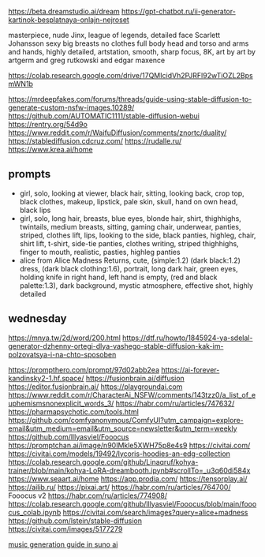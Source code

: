 https://beta.dreamstudio.ai/dream
https://gpt-chatbot.ru/ii-generator-kartinok-besplatnaya-onlajn-nejroset

masterpiece, nude Jinx, league of legends, detailed face
Scarlett Johansson sexy big breasts no clothes full body head and torso and arms and hands, highly detailed, artstation, smooth, sharp focus, 8K, art by art by artgerm and greg rutkowski and edgar maxence

https://colab.research.google.com/drive/17QMIcidVh2PJRFl92wTiOZL2BpsmWN1b

https://mrdeepfakes.com/forums/threads/guide-using-stable-diffusion-to-generate-custom-nsfw-images.10289/
https://github.com/AUTOMATIC1111/stable-diffusion-webui
https://rentry.org/54d9o
https://www.reddit.com/r/WaifuDiffusion/comments/znortc/duality/
https://stablediffusion.cdcruz.com/
https://rudalle.ru/
https://www.krea.ai/home

## prompts
- girl, solo, looking at viewer, black hair, sitting, looking back, crop top, black clothes, makeup, lipstick, pale skin, skull, hand on own head, black lips
- girl, solo, long hair, breasts, blue eyes, blonde hair, shirt, thighhighs, twintails, medium breasts, sitting, gaming chair, underwear, panties, striped, clothes lift, lips, looking to the side, black panties, highleg, chair, shirt lift, t-shirt, side-tie panties, clothes writing, striped thighhighs, finger to mouth, realistic, pasties, highleg panties
- alice from Alice Madness Returns, cute, (simple:1.2) (dark black:1.2) dress, (dark black clothing:1.6), portrait, long dark hair, green eyes, holding knife in right hand, left hand is empty, (red and black palette:1.3), dark background, mystic atmosphere, effective shot, highly detailed

## wednesday
https://mnya.tw/2d/word/200.html
https://dtf.ru/howto/1845924-ya-sdelal-generator-dzhenny-ortegi-dlya-vashego-stable-diffusion-kak-im-polzovatsya-i-na-chto-sposoben

https://prompthero.com/prompt/97d02abb2ea
https://ai-forever-kandinsky2-1.hf.space/
https://fusionbrain.ai/diffusion
https://editor.fusionbrain.ai/
https://playgroundai.com
https://www.reddit.com/r/CharacterAi_NSFW/comments/143tzz0/a_list_of_euphemismsnonexplicit_words_3/
https://habr.com/ru/articles/747632/
https://pharmapsychotic.com/tools.html
https://github.com/comfyanonymous/ComfyUI?utm_campaign=explore-email&utm_medium=email&utm_source=newsletter&utm_term=weekly
https://github.com/lllyasviel/Fooocus
https://promptchan.ai/image/n90IMkle5XWH75p8e4s9
https://civitai.com/
https://civitai.com/models/19492/lycoris-hoodies-an-edg-collection
https://colab.research.google.com/github/Linaqruf/kohya-trainer/blob/main/kohya-LoRA-dreambooth.ipynb#scrollTo=_u3q60di584x
https://www.seaart.ai/home
https://app.prodia.com/
https://tensorplay.ai/
https://ailib.ru/
https://pixai.art/
https://habr.com/ru/articles/764700/
Fooocus v2 https://habr.com/ru/articles/774908/ https://colab.research.google.com/github/lllyasviel/Fooocus/blob/main/fooocus_colab.ipynb
https://civitai.com/search/images?query=alice+madness
https://github.com/lstein/stable-diffusion
https://civitai.com/images/5177279

[music generation guide in suno ai](https://telegra.ph/Podskazki-po-sozdaniyu-pesen-v-SUNO-AI-dopolnenie-k-video-12-03)
